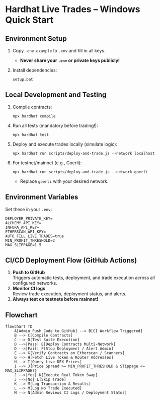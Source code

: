 # Hardhat Live Trades – Windows Quick Start

## Environment Setup

1. Copy `.env.example` to `.env` and fill in all keys.
   - **Never share your `.env` or private keys publicly!**

2. Install dependencies:
   ```
   setup.bat
   ```

## Local Development and Testing

3. Compile contracts:
   ```
   npx hardhat compile
   ```

4. Run all tests (mandatory before trading!):
   ```
   npx hardhat test
   ```

5. Deploy and execute trades locally (simulate logic):
   ```
   npx hardhat run scripts/deploy-and-trade.js --network localhost
   ```

6. For testnet/mainnet (e.g., Goerli):
   ```
   npx hardhat run scripts/deploy-and-trade.js --network goerli
   ```
   - Replace `goerli` with your desired network.

## Environment Variables

Set these in your `.env`:
```
DEPLOYER_PRIVATE_KEY=
ALCHEMY_API_KEY=
INFURA_API_KEY=
ETHERSCAN_API_KEY=
AUTO_FILL_LIVE_TRADES=true
MIN_PROFIT_THRESHOLD=2
MAX_SLIPPAGE=1.5
```

## CI/CD Deployment Flow (GitHub Actions)

1. **Push to GitHub**  
   Triggers automatic tests, deployment, and trade execution across all configured networks.
2. **Monitor CI logs**  
   Review trade execution, deployment status, and alerts.
3. **Always test on testnets before mainnet!**

## Flowchart

```
flowchart TD
    A[Admin Push Code to GitHub] --> B[CI Workflow Triggered]
    B --> C[Compile Contracts]
    C --> D[Test Suite Execution]
    D -->|Pass| E[Deploy Contracts Multi-Network]
    D -->|Fail| F[Stop Deployment / Alert Admin]
    E --> G[Verify Contracts on Etherscan / Scanners]
    G --> H[Fetch Live Token & Router Addresses]
    H --> I[Query Live DEX Prices]
    I --> J{Price Spread >= MIN_PROFIT_THRESHOLD & Slippage <= MAX_SLIPPAGE?}
    J -->|Yes| K[Execute Real Token Swap]
    J -->|No| L[Skip Trade]
    K --> M[Log Transaction & Results]
    L --> M[Log No Trade Executed]
    M --> N[Admin Reviews CI Logs / Deployment Status]
```
